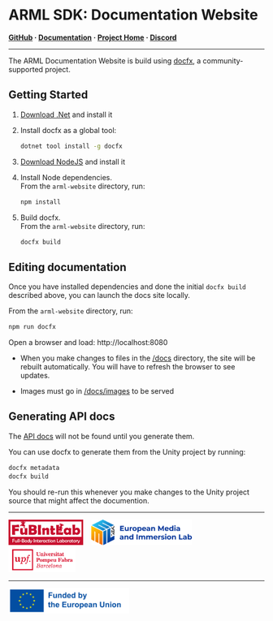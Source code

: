 # ARML SDK: Documentation Website
**[GitHub](https://github.com/fubilab/arml-sdk) ·
  [Documentation](https://fubilab.github.io/arml-sdk/) ·
  [Project Home](https://emil-xr.eu/lighthouse-projects/upf-ar-magic-lantern/) ·
  [Discord](https://discord.gg/zWZT3yKf4q)**
<hr size="1" />

The ARML Documentation Website is build using [docfx](https://github.com/dotnet/docfx), a community-supported project.

## Getting Started

1. [Download .Net](https://dotnet.microsoft.com/en-us/download) and install it

2. Install docfx as a global tool:

    ```bash
    dotnet tool install -g docfx
    ```

3. [Download NodeJS](https://nodejs.org/en/) and install it

4. Install Node dependencies.  
   From the `arml-website` directory, run:

   ```bash
   npm install
   ``` 

5. Build docfx.  
   From the `arml-website` directory, run:
   
   ```bash
   docfx build
   ``` 


## Editing documentation

Once you have installed dependencies and done the initial `docfx build` described above, you can launch the docs site locally.

From the `arml-website` directory, run:

```bash
npm run docfx
```

Open a browser and load: http://localhost:8080

- When you make changes to files in the [/docs](./docs/) directory, the site will be rebuilt automatically. You will have to refresh the browser to see updates.

- Images must go in [/docs/images](./docs/images/) to be served

## Generating API docs

The [API docs](http://localhost:8080/api/) will not be found until you generate them. 

You can use docfx to generate them from the Unity project by running:

```bash
docfx metadata
docfx build
```

You should re-run this whenever you make changes to the Unity project source that might affect the documention.


<hr size="1">
<a href="https://www.upf.edu/web/fubintlab">
<img src="../arml-website/docs/images/FubIntLab.jpg" height="50" margin="5"/></a>
&nbsp;&nbsp;
<a href="https://emil-xr.eu">
<img src="../arml-website/docs/images/emil-logo.png" height="50"/></a>
&nbsp;&nbsp;
<a href="https://upf.edu">
<img src="../arml-website/docs/images/UPF.png" height="50"/></a>
<hr size="1">
<img src="../arml-website/docs/images/funded-by-the-eu.png" height="50" />